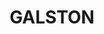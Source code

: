 ---
lastmod: '2025-04-06T06:05:20+00:00'
latitude: -33.539148
layout: suburb
longitude: 151.084146
postcode: '2159'
state: NSW
title: GALSTON
url: /nsw/galston/
---
